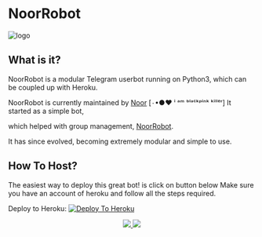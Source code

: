 
# NoorRobot

![logo](https://telegra.ph/file/58ee80c8218fc13ecf9b2.jpg)

## What is it?

 NoorRobot is  a modular Telegram userbot running on Python3, which can be coupled up with Heroku.

NoorRobot is currently maintained by [Noor](https://t.me/Innocent_Noor) [٠•●♥ ⁱ ᵃᵐ ᵇˡᵃᶜᵏᵖⁱⁿᵏ ᵏⁱˡˡᵉʳ] It started as a simple bot,

which helped with group management, [NoorRobot](https://github.com/Noor12shah/NoorRobot).

It has since evolved, becoming extremely modular and simple to use.

## How To Host?

The easiest way to deploy this great bot! is click on button below
Make sure you have an account of heroku and follow all the steps required.

Deploy to Heroku:
[![Deploy To Heroku](https://www.herokucdn.com/deploy/button.svg)](https://heroku.com/deploy?template=https://github.com/WolfGangIndia/WolfUserBot)
<p align="center">
  <a href="https://github.com/WolfGangIndia/WolfUserBot/fork">
    <img src="https://img.shields.io/github/forks/WolfGangIndia/WolfUserBot?label=Fork&style=social">
    
  </a>
  <a href="https://github.com/WolfGangIndia/WolfUserBot">
    <img src="https://img.shields.io/github/stars/WolfGangIndia/WolfUserBot?style=social">
  </a>
</p>
